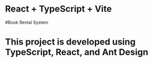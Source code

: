 # React + TypeScript + Vite
#Book Rental System
# This project is developed using TypeScript, React, and Ant Design
